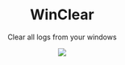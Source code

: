<h1 align="center">WinClear</h1>
<p align="center">Clear all logs from your windows</p>
<p align="center"><img src="https://count.getloli.com/get/@winclear"></p>
